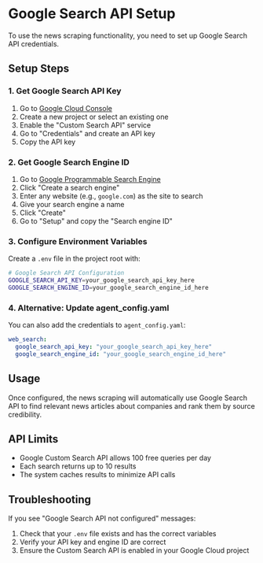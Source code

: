 # Google Search API Setup

To use the news scraping functionality, you need to set up Google Search API credentials.

## Setup Steps

### 1. Get Google Search API Key
1. Go to [Google Cloud Console](https://console.cloud.google.com/)
2. Create a new project or select an existing one
3. Enable the "Custom Search API" service
4. Go to "Credentials" and create an API key
5. Copy the API key

### 2. Get Google Search Engine ID
1. Go to [Google Programmable Search Engine](https://programmablesearchengine.google.com/)
2. Click "Create a search engine"
3. Enter any website (e.g., `google.com`) as the site to search
4. Give your search engine a name
5. Click "Create"
6. Go to "Setup" and copy the "Search engine ID"

### 3. Configure Environment Variables
Create a `.env` file in the project root with:

```bash
# Google Search API Configuration
GOOGLE_SEARCH_API_KEY=your_google_search_api_key_here
GOOGLE_SEARCH_ENGINE_ID=your_google_search_engine_id_here
```

### 4. Alternative: Update agent_config.yaml
You can also add the credentials to `agent_config.yaml`:

```yaml
web_search:
  google_search_api_key: "your_google_search_api_key_here"
  google_search_engine_id: "your_google_search_engine_id_here"
```

## Usage

Once configured, the news scraping will automatically use Google Search API to find relevant news articles about companies and rank them by source credibility.

## API Limits

- Google Custom Search API allows 100 free queries per day
- Each search returns up to 10 results
- The system caches results to minimize API calls

## Troubleshooting

If you see "Google Search API not configured" messages:
1. Check that your `.env` file exists and has the correct variables
2. Verify your API key and engine ID are correct
3. Ensure the Custom Search API is enabled in your Google Cloud project 